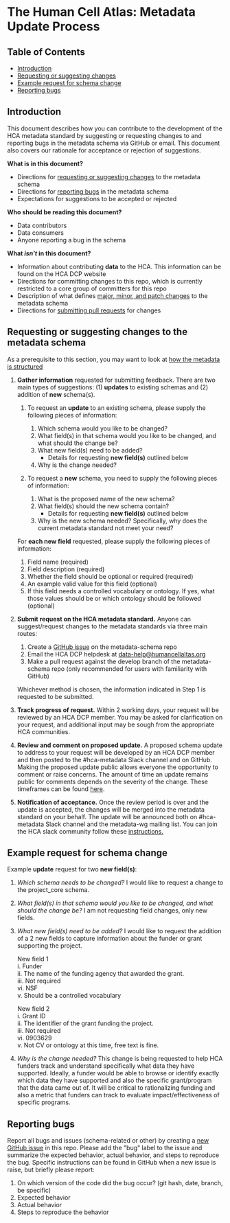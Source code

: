 # The Human Cell Atlas: Metadata Update Process

## Table of Contents
- [Introduction](#introduction)
- [Requesting or suggesting changes](#requesting-or-suggesting-changes-to-the-metadata-schema)
- [Example request for schema change](#example-request-for-schema-change)
- [Reporting bugs](#reporting-bugs)

## Introduction

This document describes how you can contribute to the development of the HCA metadata standard by suggesting or requesting changes to and reporting bugs in the metadata schema via GitHub or email. This document also covers our rationale for acceptance or rejection of suggestions.

**What is in this document?**
 - Directions for [requesting or suggesting changes](#requesting-or-suggesting-changes-to-the-metadata-schema) to the metadata schema
 - Directions for [reporting bugs](#reporting-bugs) in the metadata schema
 - Expectations for suggestions to be accepted or rejected

**Who should be reading this document?**
 - Data contributors
 - Data consumers
 - Anyone reporting a bug in the schema

**What *isn't* in this document?**
- Information about contributing **data** to the HCA. This information can be found on the HCA DCP website
- Directions for committing changes to this repo, which is currently restricted to a core group of committers for this repo
- Description of what defines [major, minor, and patch changes](evolution.md#schema-versioning) to the metadata schema
- Directions for [submitting pull requests](committers.md) for changes

## Requesting or suggesting changes to the metadata schema

As a prerequisite to this section, you may want to look at [how the metadata is structured](structure.md)

1. **Gather information** requested for submitting feedback. There are two main types of suggestions: (1) **updates** to existing schemas and (2) addition of **new** schema(s).

    1. To request an **update** to an existing schema, please supply the following pieces of information:

        1. Which schema would you like to be changed?
        1. What field(s) in that schema would you like to be changed, and what should the change be?
        1. What new field(s) need to be added?
            - Details for requesting **new field(s)** outlined below
        1. Why is the change needed?

    1. To request a **new** schema, you need to supply the following pieces of information:

        1. What is the proposed name of the new schema?
        1. What field(s) should the new schema contain?
            - Details for requesting **new field(s)** outlined below
        1. Why is the new schema needed? Specifically, why does the current metadata standard not meet your need?
    
    For **each new field** requested, please supply the following pieces of information:
    
    1. Field name (required)
    1. Field description (required)
    1. Whether the field should be optional or required (required)
    1. An example valid value for this field (optional)
    1. If this field needs a controlled vocabulary or ontology. If yes, what those values should be or which ontology should be followed (optional)
    
1. **Submit request on the HCA metadata standard.** Anyone can suggest/request changes to the metadata standards via three main routes:

    1. Create a [GitHub issue](https://github.com/HumanCellAtlas/metadata-schema/issues/new) on the metadata-schema repo
    1. Email the HCA DCP helpdesk at [data-help@humancellaltas.org](data-help@humancellaltas.org)
    1. Make a pull request against the develop branch of the metadata-schema repo (only recommended for users with familiarity with GitHub)
    
    Whichever method is chosen, the information indicated in Step 1 is requested to be submitted.

1. **Track progress of request.** Within 2 working days, your request will be reviewed by an HCA DCP member. You may be asked for clarification on your request, and additional input may be sough from the appropriate HCA communities.

1. **Review and comment on proposed update.** A proposed schema update to address to your request will be developed by an HCA DCP member and then posted to the #hca-metadata Slack channel and on GitHub. Making the proposed update public allows everyone the opportunity to comment or raise concerns. The amount of time an update remains public for comments depends on the severity of the change. These timeframes can be found [here](committers.md#schema-update-acceptance-process).

1.  **Notification of acceptance.** Once the review period is over and the update is accepted, the changes will be merged into the metadata standard on your behalf. The update will be announced both on #hca-metadata Slack channel and the metadata-wg mailing list. You can join the HCA slack community follow these [instructions.](https://github.com/HumanCellAtlas/wiki/wiki)

## Example request for schema change

Example **update** request for two **new field(s)**:

1. *Which schema needs to be changed?* I would like to request a change to the project_core schema.

1. *What field(s) in that schema would you like to be changed, and what should the change be?* I am not requesting field changes, only new fields.
1. *What new field(s) need to be added?* I would like to request the addition of a 2 new fields to capture information about the funder or grant supporting the project.

    New field 1\
    i. Funder\
    ii. The name of the funding agency that awarded the grant.\
    iii. Not required\
    vi. NSF\
    v. Should be a controlled vocabulary

    New field 2\
    i. Grant ID\
    ii. The identifier of the grant funding the project.\
    iii. Not required\
    vi. 0903629\
    v. Not CV or ontology at this time, free text is fine.

1. *Why is the change needed?* This change is being requested to help HCA funders track and understand specifically what data they have supported. Ideally, a funder would be able to browse or identify exactly which data they have supported and also the specific grant/program that the data came out of. It will be critical to rationalizing funding and also a metric that funders can track to evaluate impact/effectiveness of specific programs.


## Reporting bugs

Report all bugs and issues (schema-related or other) by creating a [new GitHub issue](https://github.com/HumanCellAtlas/metadata-schema/issues/new) in this repo. Please add the "bug" label to the issue and summarize the expected behavior, actual behavior, and steps to reproduce the bug. Specific instructions can be found in GitHub when a new issue is raise, but briefly please report:

1. On which version of the code did the bug occur? (git hash, date, branch, be specific)
1. Expected behavior
1. Actual behavior
1. Steps to reproduce the behavior
